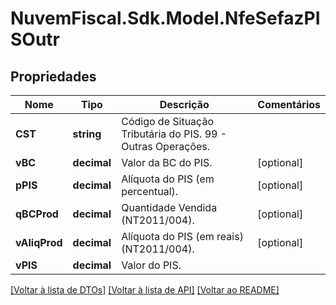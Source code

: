 # NuvemFiscal.Sdk.Model.NfeSefazPISOutr

## Propriedades

Nome | Tipo | Descrição | Comentários
------------ | ------------- | ------------- | -------------
**CST** | **string** | Código de Situação Tributária do PIS.  99 - Outras Operações. | 
**vBC** | **decimal** | Valor da BC do PIS. | [optional] 
**pPIS** | **decimal** | Alíquota do PIS (em percentual). | [optional] 
**qBCProd** | **decimal** | Quantidade Vendida (NT2011/004). | [optional] 
**vAliqProd** | **decimal** | Alíquota do PIS (em reais) (NT2011/004). | [optional] 
**vPIS** | **decimal** | Valor do PIS. | 

[[Voltar à lista de DTOs]](../README.md#documentation-for-models) [[Voltar à lista de API]](../README.md#documentation-for-api-endpoints) [[Voltar ao README]](../README.md)

